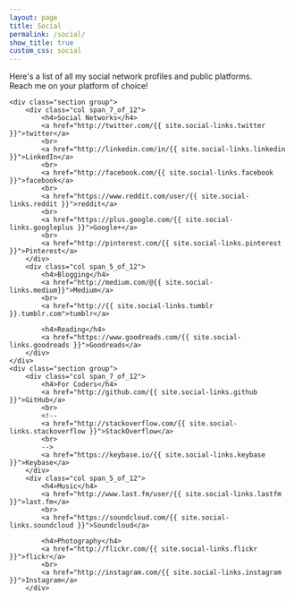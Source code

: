 ```yaml
---
layout: page
title: Social
permalink: /social/
show_title: true
custom_css: social
---
```


<div class="container">

Here's a list of all my social network profiles and public platforms.
<br>Reach me on your platform of choice!

    <div class="section group">
        <div class="col span_7_of_12">
            <h4>Social Networks</h4>
            <a href="http://twitter.com/{{ site.social-links.twitter }}">twitter</a>
            <br>
            <a href="http://linkedin.com/in/{{ site.social-links.linkedin }}">LinkedIn</a>
            <br>
            <a href="http://facebook.com/{{ site.social-links.facebook }}">facebook</a>
            <br>
            <a href="https://www.reddit.com/user/{{ site.social-links.reddit }}">reddit</a>
            <br>
            <a href="https://plus.google.com/{{ site.social-links.googleplus }}">Google+</a>
            <br>
            <a href="http://pinterest.com/{{ site.social-links.pinterest }}">Pinterest</a>
        </div>
        <div class="col span_5_of_12">
            <h4>Blogging</h4>
            <a href="http://medium.com/@{{ site.social-links.medium}}">Medium</a>
            <br>
            <a href="http://{{ site.social-links.tumblr }}.tumblr.com">tumblr</a>

            <h4>Reading</h4>
            <a href="https://www.goodreads.com/{{ site.social-links.goodreads }}">Goodreads</a>
        </div>
    </div>
    <div class="section group">
        <div class="col span_7_of_12">
            <h4>For Coders</h4>
            <a href="http://github.com/{{ site.social-links.github }}">GitHub</a>
            <br>
            <!--
            <a href="http://stackoverflow.com/{{ site.social-links.stackoverflow }}">StackOverflow</a>
            <br>
            -->
            <a href="https://keybase.io/{{ site.social-links.keybase }}">Keybase</a>
        </div>
        <div class="col span_5_of_12">
            <h4>Music</h4>
            <a href="http://www.last.fm/user/{{ site.social-links.lastfm }}">last.fm</a>
            <br>
            <a href="https://soundcloud.com/{{ site.social-links.soundcloud }}">Soundcloud</a>

            <h4>Photography</h4>
            <a href="http://flickr.com/{{ site.social-links.flickr }}">flickr</a>
            <br>
            <a href="http://instagram.com/{{ site.social-links.instagram }}">Instagram</a>
        </div>
</div>
